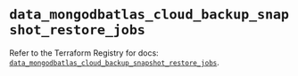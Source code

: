 # `data_mongodbatlas_cloud_backup_snapshot_restore_jobs`

Refer to the Terraform Registry for docs: [`data_mongodbatlas_cloud_backup_snapshot_restore_jobs`](https://registry.terraform.io/providers/mongodb/mongodbatlas/1.17.0/docs/data-sources/cloud_backup_snapshot_restore_jobs).
